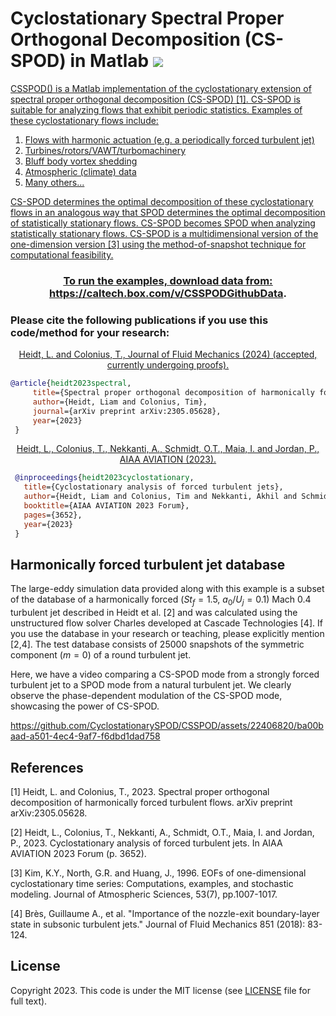# Cyclostationary Spectral Proper Orthogonal Decomposition (CS-SPOD) in Matlab <a href="https://github.com/CyclostationarySPOD/CSSPOD/blob/main/LICENSE.md"> <img src="https://img.shields.io/badge/License-MIT-blue.svg" />


CSSPOD() is a Matlab implementation of the cyclostationary extension of spectral proper orthogonal decomposition (CS-SPOD) [1]. CS-SPOD is suitable for analyzing flows that exhibit periodic statistics. Examples of these cyclostationary flows include:		
	
  1. Flows with harmonic actuation (e.g. a periodically forced turbulent jet)	
  2. Turbines/rotors/VAWT/turbomachinery	
  3. Bluff body vortex shedding	
  4. Atmospheric (climate) data	
  5. Many others...
     



CS-SPOD determines the optimal decomposition of these cyclostationary flows in an analogous way that SPOD determines the optimal decomposition of statistically stationary flows. CS-SPOD becomes SPOD when analyzing statistically stationary flows. CS-SPOD is a multidimensional version of the one-dimension version [3] using the method-of-snapshot technique for computational feasibility. 
</p>

### <p align="center"> <ins> To run the examples, download data from: https://caltech.box.com/v/CSSPODGithubData. </ins> </p>

### Please cite the following publications if you use this code/method for your research:
<p align="center">
  <a href="https://arxiv.org/abs/2305.05628">
    Heidt, L. and Colonius, T., Journal of Fluid Mechanics (2024) (accepted, currently undergoing proofs).
  </a>
</p>

```bibtex
@article{heidt2023spectral,   
     title={Spectral proper orthogonal decomposition of harmonically forced turbulent flows},   
     author={Heidt, Liam and Colonius, Tim},   
     journal={arXiv preprint arXiv:2305.05628},   
     year={2023}   
 }   
 ```

<p align="center">
  <a href="https://arc.aiaa.org/doi/10.2514/6.2023-3652">
    Heidt, L., Colonius, T., Nekkanti, A., Schmidt, O.T., Maia, I. and Jordan, P., AIAA AVIATION (2023).
  </a>
</p>
 
```bibtex
 @inproceedings{heidt2023cyclostationary,  
   title={Cyclostationary analysis of forced turbulent jets},    
   author={Heidt, Liam and Colonius, Tim and Nekkanti, Akhil and Schmidt, Oliver T and Maia, Igor and Jordan, Peter},  
   booktitle={AIAA AVIATION 2023 Forum},  
   pages={3652},  
   year={2023}  
 }
```

## Harmonically forced turbulent jet database
The large-eddy simulation data provided along with this example is a subset of the database of a harmonically forced $(St_f=1.5,\ a_0/U_j = 0.1)$ Mach 0.4 turbulent jet described in Heidt et al. [2] and was calculated using the unstructured flow solver Charles developed at Cascade Technologies [4]. If you use the database in your research or teaching, please explicitly mention [2,4]. The test database consists of 25000 snapshots of the symmetric component ($m=0$) of a round turbulent jet. 


Here, we have a video comparing a CS-SPOD mode from a strongly forced turbulent jet to a SPOD mode from a natural turbulent jet. We clearly observe the phase-dependent modulation of the CS-SPOD mode, showcasing the power of CS-SPOD. 

https://github.com/CyclostationarySPOD/CSSPOD/assets/22406820/ba00baad-a501-4ec4-9af7-f6dbd1dad758


## References
[1] Heidt, L. and Colonius, T., 2023. Spectral proper orthogonal decomposition of harmonically forced turbulent flows. arXiv preprint arXiv:2305.05628. 

[2] Heidt, L., Colonius, T., Nekkanti, A., Schmidt, O.T., Maia, I. and Jordan, P., 2023. Cyclostationary analysis of forced turbulent jets. In AIAA AVIATION 2023 Forum (p. 3652).

[3] Kim, K.Y., North, G.R. and Huang, J., 1996. EOFs of one-dimensional cyclostationary time series: Computations, examples, and stochastic modeling. Journal of Atmospheric Sciences, 53(7), pp.1007-1017.

[4] Brès, Guillaume A., et al. "Importance of the nozzle-exit boundary-layer state in subsonic turbulent jets." Journal of Fluid Mechanics 851 (2018): 83-124.

## License
 
Copyright 2023.
This code is under the MIT license (see [LICENSE](LICENSE.md) file for full text).


